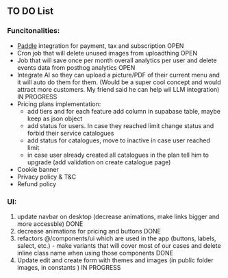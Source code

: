 ## TO DO List

### Funcitonalities:
- [Paddle](https://www.paddle.com) integration for payment, tax and subscription OPEN
- Cron job that will delete unused images from uploadthing OPEN
- Job that will save once per month overall analytics per user and delete events data from posthog analytics OPEN
- Integrate AI so they can upload a picture/PDF of their current menu and it will auto do them for them. (Would be a super cool concept and would attract more customers. My friend said he can help wil LLM integration) IN PROGRESS
- Pricing plans implementation:
    - add tiers and for each feature add column in supabase table, maybe keep as json object
    - add status for users. In case they reached limit change status and forbid their service catalogues
    - add status for catalogues, move to inactive in case user reached limit
    - in case user already created all catalogues in the plan tell him to upgrade (add validation on create catalogue page)
- Cookie banner
- Privacy policy & T&C
- Refund policy

### UI:
1. update navbar on desktop (decrease animations, make links bigger and more accessble) DONE
2. decrease animations for pricing and buttons DONE 
3. refactors @/components/ui which are used in the app (buttons, labels, salect, etc.) - make variants that will cover most of our cases and delete inline class name when using those components DONE 
4. Update edit and create form with themes and images (in public folder images, in constants ) IN PROGRESS 
